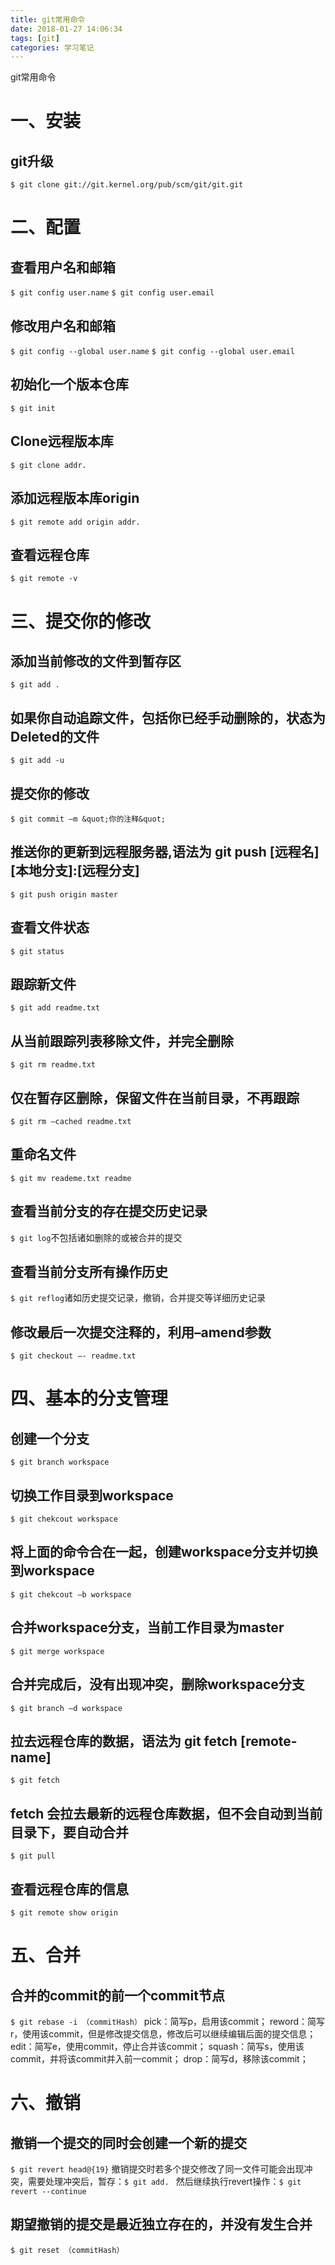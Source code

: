 ```yaml
---
title: git常用命令
date: 2018-01-27 14:06:34
tags: [git]
categories: 学习笔记
---
```


git常用命令
<!--more-->

# 一、安装
## git升级
`$ git clone git://git.kernel.org/pub/scm/git/git.git`

# 二、配置
## 查看用户名和邮箱
`$ git config user.name`
`$ git config user.email`

## 修改用户名和邮箱
`$ git config --global user.name`
`$ git config --global user.email`

## 初始化一个版本仓库
`$ git init`

## Clone远程版本库
`$ git clone addr.`

## 添加远程版本库origin
`$ git remote add origin addr.`

## 查看远程仓库
`$ git remote -v `

# 三、提交你的修改

## 添加当前修改的文件到暂存区
`$ git add .`

## 如果你自动追踪文件，包括你已经手动删除的，状态为Deleted的文件
`$ git add -u`

## 提交你的修改
`$ git commit –m &quot;你的注释&quot;`

## 推送你的更新到远程服务器,语法为 git push [远程名] [本地分支]:[远程分支]
`$ git push origin master`

## 查看文件状态
`$ git status`

## 跟踪新文件
`$ git add readme.txt`

## 从当前跟踪列表移除文件，并完全删除
`$ git rm readme.txt`

## 仅在暂存区删除，保留文件在当前目录，不再跟踪
`$ git rm –cached readme.txt`

## 重命名文件
`$ git mv reademe.txt readme`

## 查看当前分支的存在提交历史记录
`$ git log`不包括诸如删除的或被合并的提交

## 查看当前分支所有操作历史
`$ git reflog`诸如历史提交记录，撤销，合并提交等详细历史记录

## 修改最后一次提交注释的，利用–amend参数
`$ git checkout –- readme.txt`

# 四、基本的分支管理

## 创建一个分支
`$ git branch workspace`

## 切换工作目录到workspace
`$ git chekcout workspace`

## 将上面的命令合在一起，创建workspace分支并切换到workspace
`$ git chekcout –b workspace`

## 合并workspace分支，当前工作目录为master
`$ git merge workspace`

## 合并完成后，没有出现冲突，删除workspace分支
`$ git branch –d workspace`

## 拉去远程仓库的数据，语法为 git fetch [remote-name]
`$ git fetch`

## fetch 会拉去最新的远程仓库数据，但不会自动到当前目录下，要自动合并
`$ git pull`

## 查看远程仓库的信息
`$ git remote show origin`

# 五、合并

## 合并的commit的前一个commit节点
`$ git rebase -i （commitHash）`
pick：简写p，启用该commit；
reword：简写r，使用该commit，但是修改提交信息，修改后可以继续编辑后面的提交信息；
edit：简写e，使用commit，停止合并该commit；
squash：简写s，使用该commit，并将该commit并入前一commit；
drop：简写d，移除该commit；

# 六、撤销
## 撤销一个提交的同时会创建一个新的提交
`$ git revert head@{19}`
撤销提交时若多个提交修改了同一文件可能会出现冲突，需要处理冲突后，暂存：`$ git add. ` 
然后继续执行revert操作：`$ git revert --continue `
## 期望撤销的提交是最近独立存在的，并没有发生合并
`$ git reset （commitHash）`